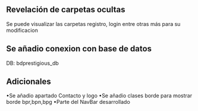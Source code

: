 ## Revelación de carpetas ocultas 
Se puede visualizar las carpetas registro, login entre otras más para su modificacion

## Se añadio conexion con base de datos 
DB: bdprestigious_db

## Adicionales
•Se añadio apartado Contacto y logo
•Se añadio clases borde para mostrar borde bpr,bpn,bpg
•Parte del NavBar desarrollado